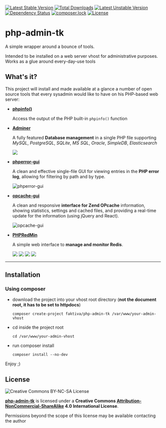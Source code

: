 

[![Latest Stable Version](https://poser.pugx.org/faktiva/php-admin-tk/v/stable)](https://packagist.org/packages/faktiva/php-admin-tk)
[![Total Downloads](https://poser.pugx.org/faktiva/php-admin-tk/downloads)](https://packagist.org/packages/faktiva/php-admin-tk)
[![Latest Unstable Version](https://poser.pugx.org/faktiva/php-admin-tk/v/unstable)](https://packagist.org/packages/faktiva/php-admin-tk)
[![Dependency Status](https://www.versioneye.com/user/projects/57518a687757a0004a1ddc57/badge.svg?style=flat)](https://www.versioneye.com/user/projects/57518a687757a0004a1ddc57)
[![composer.lock](https://poser.pugx.org/faktiva/php-admin-tk/composerlock)](https://packagist.org/packages/faktiva/php-admin-tk)
[![License](https://poser.pugx.org/faktiva/php-admin-tk/license)](https://packagist.org/packages/faktiva/php-admin-tk)


php-admin-tk
============

A simple wrapper around a bounce of tools.

Intended to be installed on a web server vhost for administrative purposes. Works as a glue around every-day-use tools


## What's it?

This project will install and made available at a glance a number of open source tools that every sysadmin would like to have on his PHP-based web server:

- **[phpinfo()](http://php.net/manual/en/function.phpinfo.php)**

  Access the output of the PHP built-in `phpinfo()` function

- **[Adminer](https://github.com/vrana/adminer)**

  A fully featured **Database management** in a single PHP file supporting _MySQL_, _PostgreSQL_, _SQLite_, _MS SQL_, _Oracle_, _SimpleDB_, _Elasticsearch_

  ![](https://www.adminer.org/static/screenshots/table.png)
- **[phperror-gui](https://github.com/amnuts/phperror-gui)**

  A clean and effective single-file GUI for viewing entries in the **PHP error log**, allowing for filtering by path and by type.

  ![phperror-gui](http://amnuts.com/images/phperror/screenshot/usage.png)

- **[opcache-gui](https://github.com/amnuts/opcache-gui)**

  A clean and responsive **interface for Zend OPcache** information, showing statistics, settings and cached files, and providing a real-time update for the information (using jQuery and React).

  ![opcache-gui](http://amnuts.com/images/opcache/screenshot/overview-v2.1.1.png)

- **[PHPRedMin](https://github.com/sasanrose/phpredmin)**

  A simple web interface to **manage and monitor Redis**.

  ![](http://dl.dropbox.com/u/5413590/phpredmin/hashresult.jpg)
  ![](http://dl.dropbox.com/u/5413590/phpredmin/zsetresult.jpg)
  ![](http://dl.dropbox.com/u/5413590/phpredmin/bulk-delete.png)
  ![](http://dl.dropbox.com/u/5413590/phpredmin/bulk-delete-progress.png)

___

## Installation

### Using composer

- download the project into your vhost root directory (**not the document root, it has to be set to httpdocs**)

    ```
    composer create-project faktiva/php-admin-tk /var/www/your-admin-vhost
    ```
- cd inside the project root

    ```
    cd /var/www/your-admin-vhost
    ```
- run composer install

    ```
    composer install --no-dev
    ```

Enjoy ;)


## License

![Creative Commons BY-NC-SA License](https://i.creativecommons.org/l/by-nc-sa/4.0/88x31.png)


**[php-admin-tk](https://github.com/faktiva/php-admin-tk)** is licensed under a **Creative Commons [Attribution-NonCommercial-ShareAlike](http://creativecommons.org/licenses/by-nc-sa/4.0/) 4.0 International License**.

Permissions beyond the scope of this license may be available contacting the author
